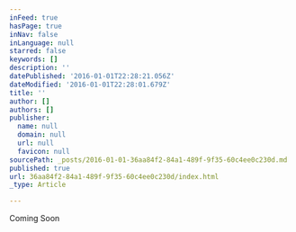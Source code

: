 ```yaml
---
inFeed: true
hasPage: true
inNav: false
inLanguage: null
starred: false
keywords: []
description: ''
datePublished: '2016-01-01T22:28:21.056Z'
dateModified: '2016-01-01T22:28:01.679Z'
title: ''
author: []
authors: []
publisher:
  name: null
  domain: null
  url: null
  favicon: null
sourcePath: _posts/2016-01-01-36aa84f2-84a1-489f-9f35-60c4ee0c230d.md
published: true
url: 36aa84f2-84a1-489f-9f35-60c4ee0c230d/index.html
_type: Article

---
```

Coming Soon